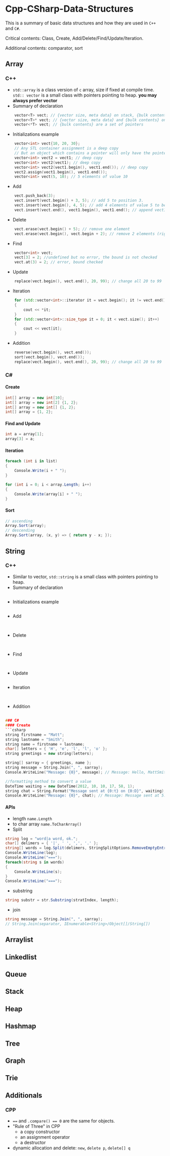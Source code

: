 # Cpp-CSharp-Data-Structures
This is a summary of basic data structures and how they are used in `C++` and `C#`.

Critical contents: Class, Create, Add/Delete/Find/Update/Iteration.

Additional contents: comparator, sort
## Array

### C++
- `std::array` is a class version of `c` array, size if fixed at compile time. `std:: vector` is a small class with pointers pointing to heap. **you may always prefer vector**
- Summary of declaration
```CPP
    vector<T> vect; // {vector size, meta data} on stack, {bulk contents} on heap
    vector<T>* vect; // {vector size, meta data} and {bulk contents} on heap
    vector<*T> vect; // {bulk contents} are a set of pointers
```
- Initializations example
```CPP
    vector<int> vect{10, 20, 30};
    // Any STL container assignment is a deep copy
    // But an object which contains a pointer will only have the pointer copied
    vector<int> vect2 = vect1; // deep copy
    vector<int> vect2(vect1); // deep copy
    vector<int> vect2(vect1.begin(), vect1.end()); // deep copy
    vect2.assign(vect1.begin(), vect1.end());
    vector<int> vect(5, 10); // 5 elements of value 10
```
- Add
```CPP
    vect.push_back(3);
    vect.insert(vect.begin() + 3, 5); // add 5 to position 3.
    vect.insert(vect.begin(), 4, 5); // add 4 elements of value 5 to beginning
    vect.insert(vect.end(), vect1.begin(), vect1.end(); // append vect1 to vect
```
- Delete
```CPP
    vect.erase(vect.begin() + 5); // remove one element
    vect.erase(vect.begin(), vect.begin + 2); // remove 2 elements (right exclude)
```
- Find
```CPP
    vector<int> vect;
    vect[3] = 2; //undefined but no error, the bound is not checked
    vect.at(3) = 2; // error, bound checked
```
- Update
```CPP
    replace(vect.begin(), vect.end(), 20, 99); // change all 20 to 99
```
- Iteration
```CPP
    for (std::vector<int>::iterator it = vect.begin(); it != vect.end(); it++)
    {
        cout << *it;
    }
    for (std::vector<int>::size_type it = 0; it < vect.size(); it++)
    {
        cout << vect[it];
    }
```
- Addition
```CPP
    reverse(vect.begin(), vect.end());
    sort(vect.begin(), vect.end());
    replace(vect.begin(), vect.end(), 20, 99); // change all 20 to 99
```
### C#
#### Create
```csharp
int[] array = new int[10];
int[] array = new int[2] {1, 2};
int[] array = new int[] {1, 2};
int[] array = {1, 2};
```
#### Find and Update
```csharp
int a = array[1];
array[3] = a;
```
#### Iteration
```csharp
foreach (int i in list) 
{
    Console.Write(i + " ");
}

for (int i = 0; i < array.Length; i++)
{
    Console.Write(array[i] + " ");
}
```
#### Sort
```csharp
// ascending
Array.Sort(array);
// descending
Array.Sort(array, (x, y) => { return y - x; });
```


## String

### C++
- Similar to vector, `std::string` is a small class with pointers pointing to heap. 
- Summary of declaration
```CPP

```
- Initializations example
```CPP

```
- Add
```CPP
   
```
- Delete
```CPP
    
```
- Find
```CPP
  
```
- Update
```CPP

```
- Iteration
```CPP
 
```
- Addition
```CPP
 
### C#
#### Create
```csharp
string firstname = "Matt";
string lastname = "Smith";
string name = firstname + lastname;
char[] letters = { 'H', 'e', 'l', 'l', 'o' };
string greetings = new string(letters);

string[] sarray = { greetings, name };
string message = String.Join(", ", sarray);
Console.WriteLine("Message: {0}", message); // Message: Hello, MattSmith

//formatting method to convert a value
DateTime waiting = new DateTime(2012, 10, 10, 17, 58, 1);
string chat = String.Format("Message sent at {0:t} on {0:D}", waiting);
Console.WriteLine("Message: {0}", chat); // Message: Message sent at 5:58 PM on Wednesday, October 10, 2012
```
#### APIs
* length `name.Length`
* to char array `name.ToCharArray()`
* Split
```csharp
string log = "word|a word, ok.";
char[] delimers = { '|', ' ', ',', '.' };
string[] words = log.Split(delimers, StringSplitOptions.RemoveEmptyEntries);
Console.WriteLine(log);
Console.WriteLine("===");
foreach(string s in words)
{
    Console.WriteLine(s);
}
Console.WriteLine("===");
```
* substring
```csharp
string substr = str.Substring(stratIndex, length);
```
* join
```csharp
string message = String.Join(", ", sarray);
// String.Join(separator, IEnumerable<String>/Object[]/String[])
```
## Arraylist
## Linkedlist
## Queue
## Stack
## Heap
## Hashmap
## Tree
## Graph
## Trie
## Additionals
### CPP
- `==` and `.compare() == 0` are the same for objects.
- "Rule of Three" in CPP
    - a copy constructor
    - an assignment operator
    - a destructor
- dynamic allocation and delete: `new`, `delete p`, `delete[] q`
